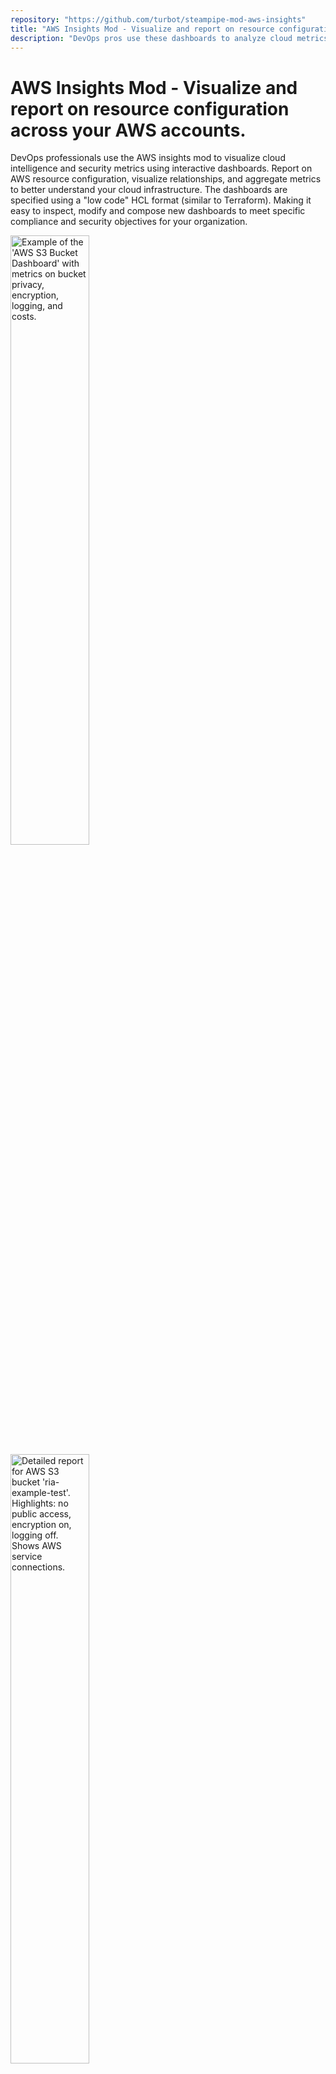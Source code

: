 ```yaml
---
repository: "https://github.com/turbot/steampipe-mod-aws-insights"
title: "AWS Insights Mod - Visualize and report on resource configuration across your AWS accounts."
description: "DevOps pros use these dashboards to analyze cloud metrics, report on resource config, and enhance cloud security with interactive visualizations built using HCL and SQL."
---
```


# AWS Insights Mod - Visualize and report on resource configuration across your AWS accounts.

DevOps professionals use the AWS insights mod to visualize cloud intelligence and security metrics using interactive dashboards. Report on AWS resource configuration, visualize relationships, and aggregate metrics to better understand your cloud infrastructure. The dashboards are specified using a "low code" HCL format (similar to Terraform). Making it easy to inspect, modify and compose new dashboards to meet specific compliance and security objectives for your organization.

<img src="https://raw.githubusercontent.com/turbot/steampipe-mod-aws-insights/main/docs/images/aws_s3_bucket_dashboard.png" width="50%" type="thumbnail" alt="Example of the 'AWS S3 Bucket Dashboard' with metrics on bucket privacy, encryption, logging, and costs."/>
<img src="https://raw.githubusercontent.com/turbot/steampipe-mod-aws-insights/main/docs/images/aws_s3_bucket_detail.png" width="50%" type="thumbnail" alt="Detailed report for AWS S3 bucket 'ria-example-test'. Highlights: no public access, encryption on, logging off. Shows AWS service connections."/>
<img src="https://raw.githubusercontent.com/turbot/steampipe-mod-aws-insights/main/docs/images/aws_ebs_snapshot_age.png" width="50%" type="thumbnail" alt="Dashboard for 'AWS EBS Snapshot Age Report' with filters like '<24 hours', '1-30 Days', and '>1 Year'. Table columns include Snapshot ID, Name, Age, and Region."/>
<img src="https://raw.githubusercontent.com/turbot/steampipe-mod-aws-insights/main/docs/images/aws_ebs_volume_encryption.png" width="50%" type="thumbnail" alt="'AWS EBS Volume Encryption Report' dashboard highlighting 'Unencrypted' volumes. Table columns: Volume ID, Name, Encryption status, and Region."/>
<img src="https://raw.githubusercontent.com/turbot/steampipe-mod-aws-insights/main/docs/images/aws_ec2_instance_public_access.png" width="50%" type="thumbnail" alt="'AWS EC2 Instance Public Access Report' from Steampipe showing 5 instances with 1 publicly accessible. Table includes Instance ID, Name, and access status."/>
<img src="https://raw.githubusercontent.com/turbot/steampipe-mod-aws-insights/main/docs/images/aws_iam_policy_detail.png" width="50%" type="thumbnail" alt="Dashboard for 'AWS IAM Policy Detail' from Steampipe. Top section has a policy selector. Main section shows policy's relationships with AWS services."/>
<img src="https://raw.githubusercontent.com/turbot/steampipe-mod-aws-insights/main/docs/images/aws_vpc_detail.png" width="50%" type="thumbnail" alt="Detailed dashboard of AWS VPC 'VPC Test' detailing relationships with resources like CIDR blocks, subnets, and security groups."/>
<img src="https://raw.githubusercontent.com/turbot/steampipe-mod-aws-insights/main/docs/images/aws_vpc_security_group_detail.png" width="50%" type="thumbnail" alt="Visualization of AWS VPC Security Group 'default'. Details on ingress/egress rules and associated AWS connections."/>

## Overview

Resource type **Dashboards** have interactive elements that can answer questions like:

- How many of this resource type do I have?
- Counts by accounts and regions?
- Cost of these resources over time.
- Percentage of resources that are configured in specific ways (e.g. encryption on?)
- How old are my resources?

Resource **detail reports** can be reached by drilling down from dashboards or manually selecting the resource name.  They drill into a **specific resource** and can answer detailed configuration questions and provide a visualization of relationships to other resources. Use these to answer deep questions:
- What are the relationships between this resource and others?
- Is this resource publicly accessible?
- Is encryption enabled and what keys are used for encryption?
- Is versioning enabled?
- What networking ingress and egress rules are associated with this resource.


Dashboards are available for 15+ services, including CloudTrail, EC2, IAM, RDS, S3, VPC, and more!

## References

[AWS](https://aws.amazon.com/) provides on-demand cloud computing platforms and APIs to authenticated customers on a metered pay-as-you-go basis.

[Steampipe](https://steampipe.io) is an open source CLI to instantly query cloud APIs using SQL.

[Steampipe Mods](https://steampipe.io/docs/reference/mod-resources#mod) are collections of `named queries`, codified `controls` that can be used to test current configuration of your cloud resources against a desired configuration, and `dashboards` that organize and display key pieces of information.

## Documentation

- **[Dashboards →](https://hub.steampipe.io/mods/turbot/aws_insights/dashboards)**

## Getting started

### Installation

Download and install Steampipe (https://steampipe.io/downloads). Or use Brew:

```sh
brew tap turbot/tap
brew install steampipe
```

Install the AWS plugin with [Steampipe](https://steampipe.io):

```sh
steampipe plugin install aws
```

Clone:

```sh
git clone https://github.com/turbot/steampipe-mod-aws-insights.git
cd steampipe-mod-aws-insights
```

### Usage

Before running any dashboards, it's recommended to generate your AWS credential report:

```sh
aws iam generate-credential-report
```

Start your dashboard server to get started:

```sh
steampipe dashboard
```

By default, the dashboard interface will then be launched in a new browser window at http://localhost:9194. From here, you can view dashboards and reports.

### Credentials

This mod uses the credentials configured in the [Steampipe AWS plugin](https://hub.steampipe.io/plugins/turbot/aws).

### Configuration

No extra configuration is required.

## Contributing

If you have an idea for additional dashboards or just want to help maintain and extend this mod ([or others](https://github.com/topics/steampipe-mod)) we would love you to join the community and start contributing.

- **[Join #steampipe on Slack →](https://turbot.com/community/join)** and hang out with other Mod developers.

Please see the [contribution guidelines](https://github.com/turbot/steampipe/blob/main/CONTRIBUTING.md) and our [code of conduct](https://github.com/turbot/steampipe/blob/main/CODE_OF_CONDUCT.md). All contributions are subject to the [Apache 2.0 open source license](https://github.com/turbot/steampipe-mod-aws-insights/blob/main/LICENSE).

Want to help but not sure where to start? Pick up one of the `help wanted` issues:

- [Steampipe](https://github.com/turbot/steampipe/labels/help%20wanted)
- [AWS Insights Mod](https://github.com/turbot/steampipe-mod-aws-insights/labels/help%20wanted)

